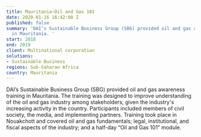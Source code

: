 ```yaml
---
title: Mauritania—Oil and Gas 101
date: 2020-01-16 16:42:00 Z
published: false
summary: 'DAI’s Sustainable Business Group (SBG) provided oil and gas awareness training
  in Mauritania. '
start: 2018
end: 2019
client: Multinational corporation
solutions:
- Sustainable Business
regions: Sub-Saharan Africa
country: Mauritania
---
```


DAI’s Sustainable Business Group (SBG) provided oil and gas awareness training in Mauritania. The training was designed to improve understanding of the oil and gas industry among stakeholders, given the industry's increasing activity in the country. Participants included members of civil society, the media, and implementing partners. Training took place in Nouakchott and covered oil and gas fundamentals; legal, institutional, and fiscal aspects of the industry; and a half-day “Oil and Gas 101” module.   
